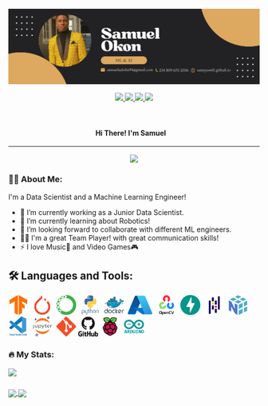 <!-- <div id="headers" align="center">
  <img src="https://media.giphy.com/media/M9gbBd9nbDrOTu1Mqx/giphy.gif"/>
</div>
 -->
 ![](https://github.com/SamyySwift/SamyySwift/blob/main/img/Samuel%20Okon.png)
 
<div id="badges" align="center">
  <a href="https://www.linkedin.com/in/samuel-okon-61456b1b4/">
    <img src="https://img.shields.io/badge/LinkedIn-blue?logo=linkedin&logoColor=white&style=flat-square"/>
  </a>
  
  
  <a href="https://www.youtube.com/channel/UCpcOwTBCN6vs5J3Zz6tkoqQ">
    <img src="https://img.shields.io/badge/YouTube-red?logo=youtube&logoColor=white&style=flat-square"/>
  </a>
  
  <a href="https://twitter.com/sammyudofia1/">
    <img src="https://img.shields.io/badge/TWITTER-blue?logo=twitter&logoColor=white&style=flat-square"/>
  </a>
  
  <a href="https://samyyswift.github.io">
    <img src="https://img.shields.io/badge/Portfolio-green?logo=appveyor&logoColor=white&style=flat-square"/>
  </a>
</div>

<div align="center", id="badges">
<img src="https://komarev.com/ghpvc/?username=SamyySwift&style=flat-square&color=blue" alt=""/>
</div>


<h4 align = "center">
    Hi There! I'm Samuel
  <img src="https://media.giphy.com/media/hvRJCLFzcasrR4ia7z/giphy.gif" width="10px" height="30px"/>
</h4>

---

<div id="headers" align="center">
<!--   <img src="https://media.giphy.com/media/M9gbBd9nbDrOTu1Mqx/giphy.gif" width="350"/> -->
  <img align = 'center' src = "https://media.giphy.com/media/qgQUggAC3Pfv687qPC/giphy.gif" width="400"/>
</div>

### 👨‍💻 **About Me:**

I'm a Data Scientist and a Machine Learning Engineer!

- 🔭 I’m currently working as a Junior Data Scientist.
- 🌱 I’m currently learning about Robotics!
- 👯 I’m looking forward to collaborate with different ML engineers.
- 👨‍💼 I'm a great Team Player! with great communication skills!
- ⚡ I love Music🎵 and Video Games🎮

## 🛠️ **Languages and Tools:**
  <div>
  <img src="https://github.com/devicons/devicon/blob/master/icons/tensorflow/tensorflow-original.svg" title="TF" alt="TF" width="40" height="40"/>&nbsp;
  <img src="https://github.com/devicons/devicon/blob/master/icons/pytorch/pytorch-original.svg" title="Python" alt="Python" width="40" height="40"/>&nbsp;
  <img src="https://github.com/devicons/devicon/blob/master/icons/anaconda/anaconda-original.svg" title="Anaconda" alt="Anaconda" width="40" height="40"/>&nbsp;
  <img src="https://github.com/devicons/devicon/blob/master/icons/python/python-original-wordmark.svg" title="Python" alt="Python" width="40" height="40"/>&nbsp;
  <img src="https://github.com/devicons/devicon/blob/master/icons/docker/docker-original-wordmark.svg" title="Python" alt="Python" width="40" height="40"/>&nbsp;
  <img src="https://github.com/devicons/devicon/blob/master/icons/azure/azure-original.svg" title="Python" alt="Python" width="50" height="40"/>&nbsp;
  <img src="https://github.com/devicons/devicon/blob/master/icons/opencv/opencv-original-wordmark.svg" title="Anaconda" alt="Anaconda" width="40" height="40"/>&nbsp;
  <img src="https://github.com/devicons/devicon/blob/master/icons/fastapi/fastapi-original.svg" title="Python" alt="Python" width="40" height="40"/>&nbsp;
  <img src="https://github.com/devicons/devicon/blob/master/icons/pandas/pandas-original.svg" title="Python" alt="Python" width="40" height="40"/>&nbsp;
  <img src="https://github.com/devicons/devicon/blob/master/icons/numpy/numpy-original.svg" title="Python" alt="Python" width="40" height="40"/>&nbsp;
  <img src="https://github.com/devicons/devicon/blob/master/icons/vscode/vscode-original-wordmark.svg" title="Anaconda" alt="Anaconda" width="40" height="40"/>&nbsp;
  <img src="https://github.com/devicons/devicon/blob/master/icons/jupyter/jupyter-original-wordmark.svg" title="Jupyter" alt="Jupyter" width="40" height="40"/>&nbsp;
  <img src="https://github.com/devicons/devicon/blob/master/icons/git/git-original.svg" title="Git" **alt="Git" width="40" height="40"/>
  <img src="https://github.com/devicons/devicon/blob/master/icons/github/github-original-wordmark.svg" title="Github" **alt="Github" width="40" height="40"/>
  <img src="https://github.com/devicons/devicon/blob/master/icons/raspberrypi/raspberrypi-original.svg" title="Jupyter" alt="Jupyter" width="40" height="40"/>&nbsp;
   <img src="https://github.com/devicons/devicon/blob/master/icons/arduino/arduino-original-wordmark.svg" title="Jupyter" alt="Jupyter" width="40" height="40"/>&nbsp;
  </div>
  

  ### 🔥 **My Stats:**
  
<a href="https://github.com/SamyySwift/github-readme-stats">
  <img align="center" src="https://github-readme-stats.vercel.app/api/top-langs/?username=SamyySwift&layout=compact&theme="vision-friendly-dark"/>
</a>

#####

<a href="(https://github.com/SamyySwift/github-readme-stats">
  <img align="center" src="https://github-readme-stats.vercel.app/api?username=SamyySwift&hide=issues&show_icons=true&theme=gruvbox"/>
</a>

<a href="https://git.io/streak-stats">
  <img align="center" src="http://github-readme-streak-stats.herokuapp.com?user=SamyySwift&theme=gruvbox&date_format=M%20j%5B%2C%20Y%5D"/>
</a>
